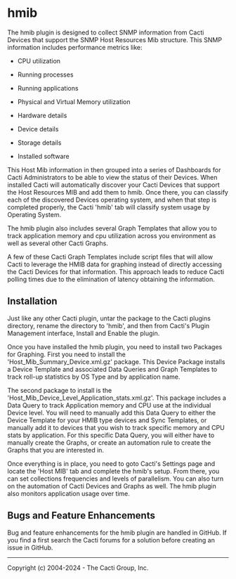 # hmib

The hmib plugin is designed to collect SNMP information from Cacti Devices that
support the SNMP Host Resources Mib structure.  This SNMP information includes
performance metrics like:

* CPU utilization

* Running processes

* Running applications

* Physical and Virtual Memory utilization

* Hardware details

* Device details

* Storage details

* Installed software

This Host Mib information in then grouped into a series of Dashboards for Cacti
Administrators to be able to view the status of their Devices.  When installed
Cacti will automatically discover your Cacti Devices that support the Host
Resources MIB and add them to hmib.  Once there, you can classify each of the
discovered Devices operating system, and when that step is completed properly,
the Cacti 'hmib' tab will classify system usage by Operating System.

The hmib plugin also includes several Graph Templates that allow you to track
application memory and cpu utilization across you environment as well as
several other Cacti Graphs.

A few of these Cacti Graph Templates include script files that will allow Cacti
to leverage the HMIB data for graphing instead of directly accessing the Cacti
Devices for that information.  This approach leads to reduce Cacti polling times
due to the elimination of latency obtaining the information.

## Installation

Just like any other Cacti plugin, untar the package to the Cacti plugins
directory, rename the directory to 'hmib', and then from Cacti's Plugin
Management interface, Install and Enable the plugin.

Once you have installed the hmib plugin, you need to install two Packages for Graphing.
First you need to install the 'Host_Mib_Summary_Device.xml.gz' package.  This Device
Package installs a Device Template and associated Data Queries and Graph Templates to
track roll-up statistics by OS Type and by application name.

The second package to install is the 'Host_Mib_Device_Level_Application_stats.xml.gz'.
This package  includes a Data Query to track Application memory and CPU use at the 
individual Device level.  You will need to manually add this Data Query to either the Device Template for your HMIB type devices and Sync Templates, or manually add it to devices 
that you wish to track specific memory and CPU stats by application.  For this specific
Data Query, you will either have to manually create the Graphs, or create an automation
rule to create the Graphs that you are interested in.

Once everything is in place, you need to goto Cacti's Settings page and locate
the 'Host MIB' tab and complete the hmib's setup.  From there, you can set
collections frequencies and levels of parallelism.  You can also turn on the
automation of Cacti Devices and Graphs as well.  The hmib plugin also monitors
application usage over time.

## Bugs and Feature Enhancements

Bug and feature enhancements for the hmib plugin are handled in GitHub.  If you
find a first search the Cacti forums for a solution before creating an issue in
GitHub.

-----------------------------------------------
Copyright (c) 2004-2024 - The Cacti Group, Inc.
